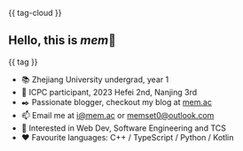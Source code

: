 {{ tag-cloud }}

## Hello, this is *mem*👋

{{ tag }}

* 📚 Zhejiang University undergrad, year 1
* 🎯 ICPC participant, 2023 Hefei 2nd, Nanjing 3rd
* ✒️ Passionate blogger, checkout my blog at [mem.ac](https://mem.ac)
* 📫 Email me at [i@mem.ac](mailto://i@mem.ac) or [memset0@outlook.com](mailto://memset0@outlook.com)
* 👀 Interested in Web Dev, Software Engineering and TCS
* ❤️ Favourite languages: C++ / TypeScript / Python / Kotlin

<!-- * 🎯 Codeforces Rating 2754  -->

<!-- <p align="center"><img src="{{ skill-icons }}"/></p> -->

<!--
<p align="right"><sub>Last update: {{ notification }}</sub></p>
-->
